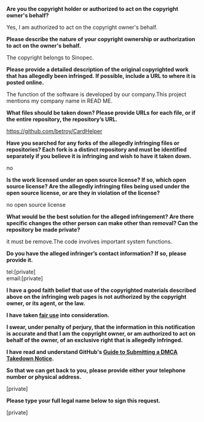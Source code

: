 **Are you the copyright holder or authorized to act on the copyright owner's behalf?**

Yes, I am authorized to act on the copyright owner's behalf.

**Please describe the nature of your copyright ownership or authorization to act on the owner's behalf.**

The copyright belongs to Sinopec.

**Please provide a detailed description of the original copyrighted work that has allegedly been infringed. If possible, include a URL to where it is posted online.**

The function of the software is developed by our company.This project mentions my company name in READ ME.

**What files should be taken down? Please provide URLs for each file, or if the entire repository, the repository’s URL.**

https://github.com/betroy/CardHelper

**Have you searched for any forks of the allegedly infringing files or repositories? Each fork is a distinct repository and must be identified separately if you believe it is infringing and wish to have it taken down.**

no

**Is the work licensed under an open source license? If so, which open source license? Are the allegedly infringing files being used under the open source license, or are they in violation of the license?**

no open source license

**What would be the best solution for the alleged infringement? Are there specific changes the other person can make other than removal? Can the repository be made private?**

it must be remove.The code involves important system functions.

**Do you have the alleged infringer’s contact information? If so, please provide it.**

tel:[private]  
email:[private]  

**I have a good faith belief that use of the copyrighted materials described above on the infringing web pages is not authorized by the copyright owner, or its agent, or the law.**

**I have taken <a href="https://www.lumendatabase.org/topics/22">fair use</a> into consideration.**

**I swear, under penalty of perjury, that the information in this notification is accurate and that I am the copyright owner, or am authorized to act on behalf of the owner, of an exclusive right that is allegedly infringed.**

**I have read and understand GitHub's <a href="https://docs.github.com/articles/guide-to-submitting-a-dmca-takedown-notice/">Guide to Submitting a DMCA Takedown Notice</a>.**

**So that we can get back to you, please provide either your telephone number or physical address.**

[private]  

**Please type your full legal name below to sign this request.**

[private]  
